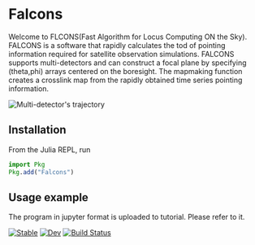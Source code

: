 # Falcons
Welcome to FLCONS(Fast Algorithm for Locus Computing ON the Sky).
FALCONS is a software that rapidly calculates the tod of pointing information required for satellite observation simulations. FALCONS supports multi-detectors and can construct a focal plane by specifying (theta,phi) arrays centered on the boresight.
The mapmaking function creates a crosslink map from the rapidly obtained time series pointing information.

![Multi-detector's trajectory](https://user-images.githubusercontent.com/83496454/119337906-532ff680-bcca-11eb-9b8c-bde7a376c6e6.gif)

## Installation
From the Julia REPL, run

```julia
import Pkg
Pkg.add("Falcons")
```

## Usage example
The program in jupyter format is uploaded to tutorial.
Please refer to it.


[![Stable](https://img.shields.io/badge/docs-stable-blue.svg)](https://yusuke-takase.github.io/Falcons.jl/stable)
[![Dev](https://img.shields.io/badge/docs-dev-blue.svg)](https://yusuke-takase.github.io/Falcons.jl/dev)
[![Build Status](https://travis-ci.com/yusuke-takase/Falcons.jl.svg?branch=master)](https://travis-ci.com/yusuke-takase/Falcons.jl)
